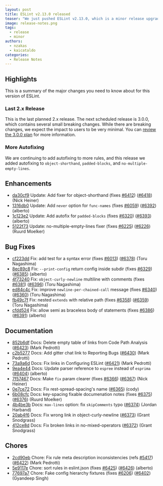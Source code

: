 ```yaml
---
layout: post
title: ESLint v2.13.0 released
teaser: "We just pushed ESLint v2.13.0, which is a minor release upgrade of ESLint. This release adds some new features and fixes several bugs found in the previous release."
image: release-notes.png
tags:
  - release
  - minor
authors:
  - nzakas
  - kaicataldo
categories:
  - Release Notes
---
```


## Highlights

This is a summary of the major changes you need to know about for this version of ESLint.

### Last 2.x Release

This is the last planned 2.x release. The next scheduled release is 3.0.0, which contains several small breaking changes. While there are breaking changes, we expect the impact to users to be very minimal. You can [review the 3.0.0 plan](https://github.com/eslint/eslint/issues/6356) for more information.

### More Autofixing

We are continuing to add autofixing to more rules, and this release we added autofixing to `object-shorthand`, `padded-blocks`, and `no-multiple-empty-lines`.

## Enhancements


* [da30cf9](https://github.com/eslint/eslint/commit/da30cf9) Update: Add fixer for object-shorthand (fixes [#6412](https://github.com/eslint/eslint/issues/6412)) ([#6418](https://github.com/eslint/eslint/issues/6418)) (Nick Heiner)
* [1316db0](https://github.com/eslint/eslint/commit/1316db0) Update: Add `never` option for `func-names` (fixes [#6059](https://github.com/eslint/eslint/issues/6059)) ([#6392](https://github.com/eslint/eslint/issues/6392)) (alberto)
* [1c123e2](https://github.com/eslint/eslint/commit/1c123e2) Update: Add autofix for `padded-blocks` (fixes [#6320](https://github.com/eslint/eslint/issues/6320)) ([#6393](https://github.com/eslint/eslint/issues/6393)) (alberto)
* [5122f73](https://github.com/eslint/eslint/commit/5122f73) Update: no-multiple-empty-lines fixer (fixes [#6225](https://github.com/eslint/eslint/issues/6225)) ([#6226](https://github.com/eslint/eslint/issues/6226)) (Ruurd Moelker)




## Bug Fixes


* [cf223dd](https://github.com/eslint/eslint/commit/cf223dd) Fix: add test for a syntax error (fixes [#6013](https://github.com/eslint/eslint/issues/6013)) ([#6378](https://github.com/eslint/eslint/issues/6378)) (Toru Nagashima)
* [8ec89c8](https://github.com/eslint/eslint/commit/8ec89c8) Fix: `--print-config` return config inside subdir (fixes [#6329](https://github.com/eslint/eslint/issues/6329)) ([#6385](https://github.com/eslint/eslint/issues/6385)) (alberto)
* [4f73240](https://github.com/eslint/eslint/commit/4f73240) Fix: `object-curly-newline` multiline with comments (fixes [#6381](https://github.com/eslint/eslint/issues/6381)) ([#6396](https://github.com/eslint/eslint/issues/6396)) (Toru Nagashima)
* [ed84c4c](https://github.com/eslint/eslint/commit/ed84c4c) Fix: improve `newline-per-chained-call` message (fixes [#6340](https://github.com/eslint/eslint/issues/6340)) ([#6360](https://github.com/eslint/eslint/issues/6360)) (Toru Nagashima)
* [fb49c7f](https://github.com/eslint/eslint/commit/fb49c7f) Fix: nested `extends` with relative path (fixes [#6358](https://github.com/eslint/eslint/issues/6358)) ([#6359](https://github.com/eslint/eslint/issues/6359)) (Toru Nagashima)
* [cfdd524](https://github.com/eslint/eslint/commit/cfdd524) Fix: allow semi as braceless body of statements (fixes [#6386](https://github.com/eslint/eslint/issues/6386)) ([#6391](https://github.com/eslint/eslint/issues/6391)) (alberto)




## Documentation


* [852b6df](https://github.com/eslint/eslint/commit/852b6df) Docs: Delete empty table of links from Code Path Analysis ([#6423](https://github.com/eslint/eslint/issues/6423)) (Mark Pedrotti)
* [c2b5277](https://github.com/eslint/eslint/commit/c2b5277) Docs: Add gitter chat link to Reporting Bugs ([#6430](https://github.com/eslint/eslint/issues/6430)) (Mark Pedrotti)
* [73a9a6d](https://github.com/eslint/eslint/commit/73a9a6d) Docs: Fix links in Configuring ESLint ([#6421](https://github.com/eslint/eslint/issues/6421)) (Mark Pedrotti)
* [9ea4e44](https://github.com/eslint/eslint/commit/9ea4e44) Docs: Update parser reference to `espree` instead of `esprima` ([#6404](https://github.com/eslint/eslint/issues/6404)) (alberto)
* [7f57467](https://github.com/eslint/eslint/commit/7f57467) Docs: Make `fix` param clearer (fixes [#6366](https://github.com/eslint/eslint/issues/6366)) ([#6367](https://github.com/eslint/eslint/issues/6367)) (Nick Heiner)
* [0e7ce72](https://github.com/eslint/eslint/commit/0e7ce72) Docs: Fix rest-spread-spacing's name ([#6365](https://github.com/eslint/eslint/issues/6365)) (cody)
* [6b08cfc](https://github.com/eslint/eslint/commit/6b08cfc) Docs: key-spacing fixable documenation notes (fixes [#6375](https://github.com/eslint/eslint/issues/6375)) ([#6376](https://github.com/eslint/eslint/issues/6376)) (Ruurd Moelker)
* [4b4be3b](https://github.com/eslint/eslint/commit/4b4be3b) Docs: `max-lines` option: fix `skipComments` typo ([#6374](https://github.com/eslint/eslint/issues/6374)) (Jordan Harband)
* [20ab4f6](https://github.com/eslint/eslint/commit/20ab4f6) Docs: Fix wrong link in object-curly-newline ([#6373](https://github.com/eslint/eslint/issues/6373)) (Grant Snodgrass)
* [412ce8d](https://github.com/eslint/eslint/commit/412ce8d) Docs: Fix broken links in no-mixed-operators ([#6372](https://github.com/eslint/eslint/issues/6372)) (Grant Snodgrass)








## Chores


* [2cd90eb](https://github.com/eslint/eslint/commit/2cd90eb) Chore: Fix rule meta description inconsistencies (refs [#5417](https://github.com/eslint/eslint/issues/5417)) ([#6422](https://github.com/eslint/eslint/issues/6422)) (Mark Pedrotti)
* [5e9117e](https://github.com/eslint/eslint/commit/5e9117e) Chore: sort rules in eslint.json (fixes [#6425](https://github.com/eslint/eslint/issues/6425)) ([#6426](https://github.com/eslint/eslint/issues/6426)) (alberto)
* [77697a7](https://github.com/eslint/eslint/commit/77697a7) Chore: Fake config hierarchy fixtures (fixes [#6206](https://github.com/eslint/eslint/issues/6206)) ([#6402](https://github.com/eslint/eslint/issues/6402)) (Gyandeep Singh)
